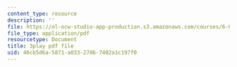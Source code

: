 ```yaml
---
content_type: resource
description: ''
file: https://ol-ocw-studio-app-production.s3.amazonaws.com/courses/6-004-computation-structures-spring-2017/46cb5d6a5871a03327867402a1c197f0_p2DReFbW35c.pdf
file_type: application/pdf
resourcetype: Document
title: 3play pdf file
uid: 46cb5d6a-5871-a033-2786-7402a1c197f0
---
```

